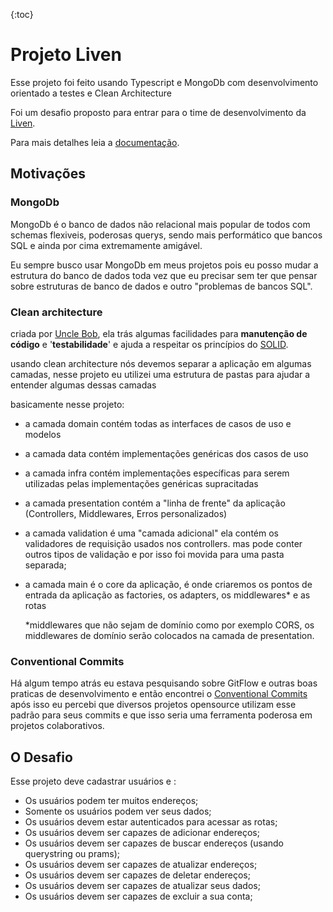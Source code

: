 {:toc}
# Projeto Liven

Esse projeto foi feito usando Typescript e MongoDb com desenvolvimento orientado a testes e Clean Architecture

Foi um desafio proposto para entrar para o time de desenvolvimento da [Liven](https://liven.tech/pt).

Para mais detalhes leia a  [documentação](https://studio-ws.apicur.io/sharing/88289fe3-5afa-445a-9694-a120fcdd48af).

## Motivações

### MongoDb

MongoDb é o banco de dados não relacional mais popular de todos com schemas flexiveis, poderosas querys, sendo mais performático que bancos SQL e ainda por cima extremamente amigável.

Eu sempre busco usar MongoDb em meus projetos pois eu posso mudar a estrutura do banco de dados toda vez que eu precisar sem ter que pensar sobre estruturas de banco de dados e outro "problemas de bancos SQL".

### Clean architecture

criada por  [Uncle Bob](https://github.com/unclebob), ela trás algumas facilidades para **manutenção de código** e '**testabilidade**' e ajuda a respeitar os princípios do  [SOLID](https://en.wikipedia.org/wiki/SOLID).

usando clean architecture nós devemos separar a aplicação em algumas camadas, nesse projeto eu utilizei uma estrutura de pastas para ajudar a entender algumas dessas camadas

basicamente nesse projeto:

- a camada domain contém todas as interfaces de casos de uso e modelos

- a camada data contém implementações genéricas dos casos de uso

- a camada infra contém implementações específicas para serem utilizadas pelas implementações genéricas supracitadas

- a camada presentation contém a "linha de frente" da aplicação (Controllers, Middlewares, Erros personalizados) 

- a camada validation é uma "camada adicional" ela contém os validadores de requisição usados nos controllers. mas pode conter outros tipos de validação e por isso foi movida para uma pasta separada;

- a camada main é o core da aplicação, é onde criaremos os pontos de entrada da aplicação as factories, os adapters, os middlewares* e as rotas

  *middlewares que não sejam de domínio como por exemplo CORS, os middlewares de domínio serão colocados na camada de presentation.

### Conventional Commits

Há algum tempo atrás eu estava pesquisando sobre GitFlow e outras boas praticas de desenvolvimento e então encontrei o  [Conventional Commits](https://www.conventionalcommits.org/en/v1.0.0/) após isso eu percebi que diversos projetos opensource utilizam esse padrão para seus commits e que isso seria uma ferramenta poderosa em projetos colaborativos.



## O Desafio

Esse projeto deve cadastrar usuários e :

- Os usuários podem ter muitos endereços;
- Somente os usuários podem ver seus dados;
- Os usuários devem estar autenticados para acessar as rotas;
- Os usuários devem ser capazes de adicionar endereços;
- Os usuários devem ser capazes de buscar endereços (usando querystring ou prams);
- Os usuários devem ser capazes de atualizar endereços;
- Os usuários devem ser capazes de deletar endereços;
- Os usuários devem ser capazes de atualizar seus dados;
- Os usuários devem ser capazes de excluir a sua conta;

